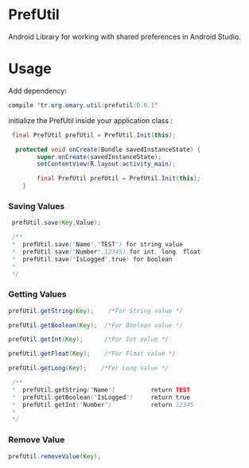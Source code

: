 # PrefUtil
Android Library for working with shared preferences in Android Studio.

# Usage

 Add dependency:

```java
compile 'tr.org.omary.util:prefutil:0.0.1'
```


initialize the PrefUtil  inside your application class :

```java
 final PrefUtil prefUtil = PrefUtil.Init(this);
```

```java
  protected void onCreate(Bundle savedInstanceState) {
        super.onCreate(savedInstanceState);
        setContentView(R.layout.activity_main);

        final PrefUtil prefUtil = PrefUtil.Init(this);
    }
```


### Saving Values
```java
 prefUtil.save(Key,Value);
```
```java
 /**
 *  prefUtil.save("Name","TEST") for string value
 *  prefUtil.save("Number",12345) for int, long, float 
 *  prefUtil.save("IsLogged",true) for boolean
 *
 */                      
```

### Getting Values
```java
prefUtil.getString(Key);    /*For String value */

prefUtil.getBoolean(Key);  /*For Boolean value */

prefUtil.getInt(Key);      /*For Int value */

prefUtil.getFloat(Key);    /*For Float value */

prefUtil.getLong(Key);    /*For Long value */

```

```java
 /**
 *  prefUtil.getString("Name")          return TEST
 *  prefUtil.getBoolean("IsLogged")     return true
 *  prefUtil.getInt("Number")           return 12345
 *
 */                      
```

### Remove Value
```java
prefUtil.removeValue(Key);                
```

